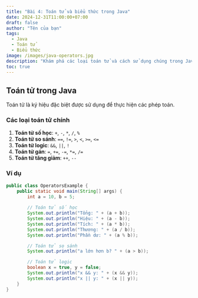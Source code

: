 ```yaml
---
title: "Bài 4: Toán tử và biểu thức trong Java"
date: 2024-12-31T11:00:00+07:00
draft: false
author: "Tên của bạn"
tags:
  - Java
  - Toán tử
  - Biểu thức
image: /images/java-operators.jpg
description: "Khám phá các loại toán tử và cách sử dụng chúng trong Java."
toc: true
---
```


## Toán tử trong Java
Toán tử là ký hiệu đặc biệt được sử dụng để thực hiện các phép toán.

### Các loại toán tử chính
1. **Toán tử số học**: `+`, `-`, `*`, `/`, `%`
2. **Toán tử so sánh**: `==`, `!=`, `>`, `<`, `>=`, `<=`
3. **Toán tử logic**: `&&`, `||`, `!`
4. **Toán tử gán**: `=`, `+=`, `-=`, `*=`, `/=`
5. **Toán tử tăng giảm**: `++`, `--`

### Ví dụ
```java
public class OperatorsExample {
    public static void main(String[] args) {
        int a = 10, b = 5;
        
        // Toán tử số học
        System.out.println("Tổng: " + (a + b));
        System.out.println("Hiệu: " + (a - b));
        System.out.println("Tích: " + (a * b));
        System.out.println("Thương: " + (a / b));
        System.out.println("Phần dư: " + (a % b));

        // Toán tử so sánh
        System.out.println("a lớn hơn b? " + (a > b));

        // Toán tử logic
        boolean x = true, y = false;
        System.out.println("x && y: " + (x && y));
        System.out.println("x || y: " + (x || y));
    }
}
